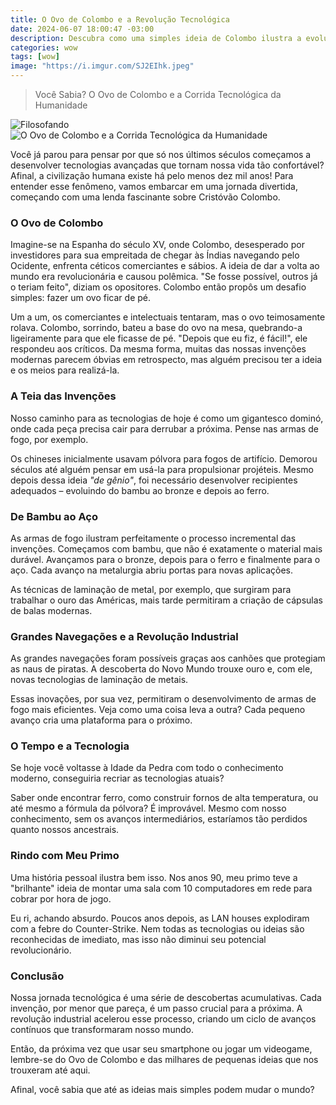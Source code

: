 ```yaml
---
title: O Ovo de Colombo e a Revolução Tecnológica
date: 2024-06-07 18:00:47 -03:00
description: Descubra como uma simples ideia de Colombo ilustra a evolução das tecnologias que transformaram nossa vida ao longo dos séculos.
categories: wow
tags: [wow]
image: "https://i.imgur.com/SJ2EIhk.jpeg"
---
```


> Você Sabia? 
> O Ovo de Colombo e a Corrida Tecnológica da Humanidade

![Filosofando](https://cdn.jsdelivr.net/gh/geanramos/files/img/filosofando.png)
![O Ovo de Colombo e a Corrida Tecnológica da Humanidade](https://i.imgur.com/SJ2EIhk.jpeg)

Você já parou para pensar por que só nos últimos séculos começamos a desenvolver tecnologias avançadas que tornam nossa vida tão confortável? Afinal, a civilização humana existe há pelo menos dez mil anos! Para entender esse fenômeno, vamos embarcar em uma jornada divertida, começando com uma lenda fascinante sobre Cristóvão Colombo.

### O Ovo de Colombo

Imagine-se na Espanha do século XV, onde Colombo, desesperado por investidores para sua empreitada de chegar às Índias navegando pelo Ocidente, enfrenta céticos comerciantes e sábios. A ideia de dar a volta ao mundo era revolucionária e causou polêmica. "Se fosse possível, outros já o teriam feito", diziam os opositores. Colombo então propôs um desafio simples: fazer um ovo ficar de pé.

Um a um, os comerciantes e intelectuais tentaram, mas o ovo teimosamente rolava. Colombo, sorrindo, bateu a base do ovo na mesa, quebrando-a ligeiramente para que ele ficasse de pé. "Depois que eu fiz, é fácil!", ele respondeu aos críticos. Da mesma forma, muitas das nossas invenções modernas parecem óbvias em retrospecto, mas alguém precisou ter a ideia e os meios para realizá-la.

### A Teia das Invenções

Nosso caminho para as tecnologias de hoje é como um gigantesco dominó, onde cada peça precisa cair para derrubar a próxima. Pense nas armas de fogo, por exemplo. 

Os chineses inicialmente usavam pólvora para fogos de artifício. Demorou séculos até alguém pensar em usá-la para propulsionar projéteis. Mesmo depois dessa ideia *"de gênio"*, foi necessário desenvolver recipientes adequados – evoluindo do bambu ao bronze e depois ao ferro.

### De Bambu ao Aço

As armas de fogo ilustram perfeitamente o processo incremental das invenções. Começamos com bambu, que não é exatamente o material mais durável. Avançamos para o bronze, depois para o ferro e finalmente para o aço. Cada avanço na metalurgia abriu portas para novas aplicações. 

As técnicas de laminação de metal, por exemplo, que surgiram para trabalhar o ouro das Américas, mais tarde permitiram a criação de cápsulas de balas modernas.

### Grandes Navegações e a Revolução Industrial

As grandes navegações foram possíveis graças aos canhões que protegiam as naus de piratas. A descoberta do Novo Mundo trouxe ouro e, com ele, novas tecnologias de laminação de metais. 

Essas inovações, por sua vez, permitiram o desenvolvimento de armas de fogo mais eficientes. Veja como uma coisa leva a outra? Cada pequeno avanço cria uma plataforma para o próximo.

### O Tempo e a Tecnologia

Se hoje você voltasse à Idade da Pedra com todo o conhecimento moderno, conseguiria recriar as tecnologias atuais? 

Saber onde encontrar ferro, como construir fornos de alta temperatura, ou até mesmo a fórmula da pólvora? 
É improvável. Mesmo com nosso conhecimento, sem os avanços intermediários, estaríamos tão perdidos quanto nossos ancestrais.

### Rindo com Meu Primo

Uma história pessoal ilustra bem isso. Nos anos 90, meu primo teve a "brilhante" ideia de montar uma sala com 10 computadores em rede para cobrar por hora de jogo. 

Eu ri, achando absurdo. Poucos anos depois, as LAN houses explodiram com a febre do Counter-Strike. Nem todas as tecnologias ou ideias são reconhecidas de imediato, mas isso não diminui seu potencial revolucionário.

### Conclusão

Nossa jornada tecnológica é uma série de descobertas acumulativas. 
Cada invenção, por menor que pareça, é um passo crucial para a próxima. 
A revolução industrial acelerou esse processo, criando um ciclo de avanços contínuos que transformaram nosso mundo. 

Então, da próxima vez que usar seu smartphone ou jogar um videogame, lembre-se do Ovo de Colombo e das milhares de pequenas ideias que nos trouxeram até aqui. 

Afinal, você sabia que até as ideias mais simples podem mudar o mundo?